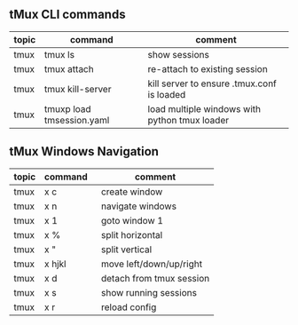 ## tMux CLI commands

| topic | command | comment |
| --- | --- | --- |
| tmux | tmux ls | show sessions |
| tmux | tmux attach | re-attach to existing session |
| tmux | tmux kill-server | kill server to ensure .tmux.conf is loaded |
| tmux | tmuxp load tmsession.yaml | load multiple windows with python tmux loader |

## tMux Windows Navigation

| topic | command  | comment |
| --- | --- | --- |
| tmux | <ctrl>x c | create window |
| tmux | <ctrl>x n | navigate windows |
| tmux | <ctrl>x 1 | goto window 1 |
| tmux | <ctrl>x % | split horizontal |
| tmux | <ctrl>x " | split vertical |
| tmux | <ctrl>x hjkl | move left/down/up/right |
| tmux | <ctrl>x d | detach from tmux session |
| tmux | <ctrl>x s | show running sessions |
| tmux | <ctrl>x r | reload config |
